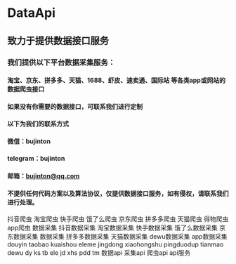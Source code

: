 # DataApi
## 致力于提供数据接口服务
### 我们提供以下平台数据采集服务：
#### 淘宝、京东、拼多多、天猫、1688、虾皮、速卖通、国际站 等各类app或网站的数据爬虫接口
#### 如果没有你需要的数据接口，可联系我们进行定制
#### 以下为我们的联系方式

#### 微信：bujinton
#### telegram：bujinton
#### 邮箱：bujinton@qq.com


#### 不提供任何代码方案以及算法协议，仅提供数据接口服务，如有侵权，请联系我们进行处理。 

抖音爬虫 淘宝爬虫 快手爬虫 饿了么爬虫 京东爬虫 拼多多爬虫 天猫爬虫 得物爬虫 app爬虫 数据采集 抖音数据采集 淘宝数据采集 快手数据采集 饿了么数据采集 京东数据采集 数据采集 拼多多数据采集 天猫数据采集 dewu数据采集 app数据采集 douyin taobao kuaishou eleme jingdong xiaohongshu pingduodup tianmao dewu dy ks tb ele jd xhs pdd tm 数据api 采集api 爬虫api api服务
